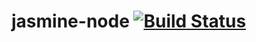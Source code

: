 # jasmine-node [![Build Status](https://travis-ci.org/luizbaldi/javascript-tdd.svg?branch=master)](https://travis-ci.org/luizbaldi/javascript-tdd)